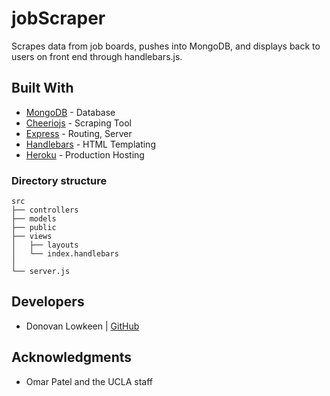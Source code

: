 # jobScraper
Scrapes data from job boards, pushes into MongoDB, and displays back to users on front end through handlebars.js.

## Built With

* [MongoDB](https://www.mongodb.com/) - Database
* [Cheeriojs](https://github.com/cheeriojs/cheerio) - Scraping Tool
* [Express](https://expressjs.com/) - Routing, Server
* [Handlebars](http://handlebarsjs.com/) - HTML Templating
* [Heroku](https://www.heroku.com/) - Production Hosting

### Directory structure
```none
src
├── controllers
├── models
├── public
├── views
│   ├── layouts
│   └── index.handlebars
│                                
└── server.js              
```

## Developers
- Donovan Lowkeen | [GitHub](https://github.com/dlowkeen)

## Acknowledgments
* Omar Patel and the UCLA staff
